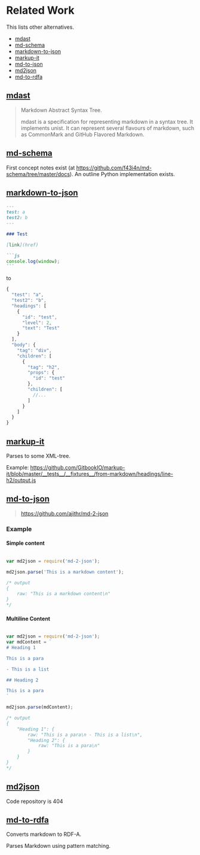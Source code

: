 # Related Work

This lists other alternatives.

- [mdast](#mdast)
- [md-schema](#md-schema)
- [markdown-to-json](#markdown-to-json)
- [markup-it](#markup-it)
- [md-to-json](#md-to-json)
- [md2json](#md2json)
- [md-to-rdfa](#md-to-rdfa)

## [mdast](https://github.com/syntax-tree/mdast)

> Markdown Abstract Syntax Tree.
>
> mdast is a specification for representing markdown in a syntax tree. It implements unist. It can represent several flavours of markdown, such as CommonMark and GitHub Flavored Markdown.

## [md-schema](https://github.com/f43i4n/md-schema)

First concept notes exist (at <https://github.com/f43i4n/md-schema/tree/master/docs>).
An outline Python implementation exists.

## [markdown-to-json](https://github.com/MoOx/markdown-to-json)

````markdown
---
test: a
test2: b
---

### Test

[link](href)

```js
console.log(window);
```
````

to

```js
{
  "test": "a",
  "test2": "b",
  "headings": [
    {
      "id": "test",
      "level": 2,
      "text": "Test"
    }
  ],
  "body": {
    "tag": "div",
    "children": [
      {
        "tag": "h2",
        "props": {
          "id": "test"
        },
        "children": [
          //...
        ]
      }
    ]
  }
}
```

## [markup-it](https://github.com/GitbookIO/markup-it)

Parses to some XML-tree.

Example: <https://github.com/GitbookIO/markup-it/blob/master/__tests__/__fixtures__/from-markdown/headings/line-h2/output.js>

## [md-to-json](https://www.npmjs.com/package/md-2-json)

> https://github.com/ajithr/md-2-json

### Example

#### Simple content

```js

var md2json = require('md-2-json');

md2json.parse('This is a markdown content');

/* output
{
    raw: "This is a markdown content\n"
}
*/
```

#### Multiline Content

```js

var md2json = require('md-2-json');
var mdContent = `
# Heading 1

This is a para

- This is a list

## Heading 2

This is a para
`

md2json.parse(mdContent);

/* output
{
    "Heading 1": {
        raw: "This is a para\n - This is a list\n",
        "Heading 2": {
            raw: "This is a para\n"
        }
    }
}
*/

```

## [md2json](https://www.npmjs.com/package/@jackens/md2json)

Code repository is 404

## [md-to-rdfa](https://github.com/PatternAtlas/md-to-rdfa)

Converts markdown to RDF-A.

Parses Markdown using pattern matching.
